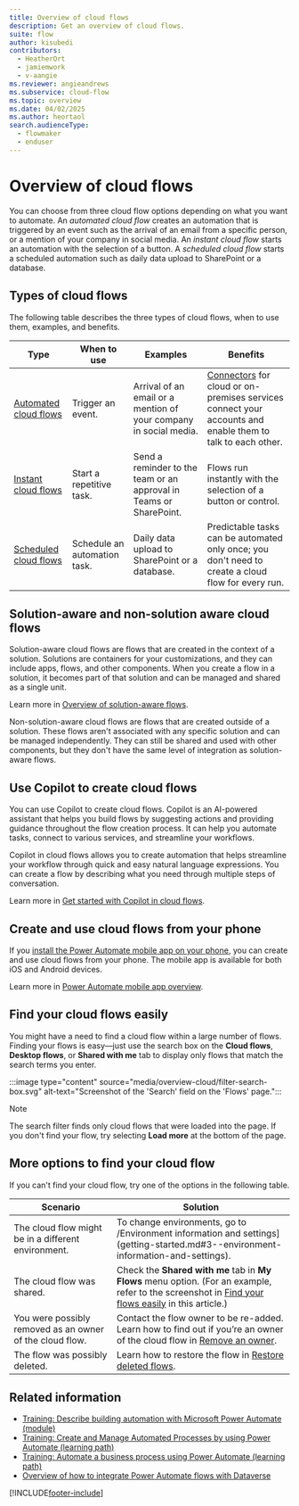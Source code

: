 ```yaml
---
title: Overview of cloud flows
description: Get an overview of cloud flows.
suite: flow
author: kisubedi
contributors:
  - HeatherOrt
  - jamiemwork
  - v-aangie
ms.reviewer: angieandrews
ms.subservice: cloud-flow
ms.topic: overview
ms.date: 04/02/2025
ms.author: heortaol
search.audienceType: 
  - flowmaker
  - enduser
---
```


# Overview of cloud flows

You can choose from three cloud flow options depending on what you want to automate. An *automated cloud flow* creates an automation that is triggered by an event such as the  arrival of an email from a specific person, or a mention of your company in social media. An *instant cloud flow* starts an automation with the selection of a button. A *scheduled cloud flow* starts a scheduled automation such as daily data upload to SharePoint or a database.

## Types of cloud flows

The following table describes the three types of cloud flows, when to use them, examples, and benefits.

| Type   | When to use   | Examples    | Benefits    |
|-------------|---------------|-------------|------------------|
| [Automated cloud flows](get-started-logic-flow.md)    | Trigger an event. | Arrival of an email or a mention of your company in social media.          |  [Connectors](/connectors/) for cloud or on-premises services connect your accounts and enable them to talk to each other. |
| [Instant cloud flows](./mobile/mobile-create-flow.md)       | Start a repetitive task. | Send a reminder to the team or an approval in Teams or SharePoint.    |  Flows run instantly with the selection of a button or control.    |
| [Scheduled cloud flows](run-scheduled-tasks.md)       | Schedule an automation task. | Daily data upload to SharePoint or a database.     | Predictable tasks can be automated only once; you don't need to create a cloud flow for every run.  |

## Solution-aware and non-solution aware cloud flows

Solution-aware cloud flows are flows that are created in the context of a solution. Solutions are containers for your customizations, and they can include apps, flows, and other components. When you create a flow in a solution, it becomes part of that solution and can be managed and shared as a single unit.

Learn more in [Overview of solution-aware flows](overview-solution-flows.md).

Non-solution-aware cloud flows are flows that are created outside of a solution. These flows aren't associated with any specific solution and can be managed independently. They can still be shared and used with other components, but they don't have the same level of integration as solution-aware flows.

## Use Copilot to create cloud flows

You can use Copilot to create cloud flows. Copilot is an AI-powered assistant that helps you build flows by suggesting actions and providing guidance throughout the flow creation process. It can help you automate tasks, connect to various services, and streamline your workflows.

Copilot in cloud flows allows you to create automation that helps streamline your workflow through quick and easy natural language expressions. You can create a flow by describing what you need through multiple steps of conversation.

Learn more in [Get started with Copilot in cloud flows](get-started-with-copilot.md).

## Create and use cloud flows from your phone

If you [install the Power Automate mobile app on your phone](mobile/overview-mobile.md##install-the-power-automate-mobile-app), you can create and use cloud flows from your phone. The mobile app is available for both iOS and Android devices.

Learn more in [Power Automate mobile app overview](mobile/overview-mobile.md).

## Find your cloud flows easily

You might have a need to find a cloud flow within a large number of flows. Finding your flows is easy&mdash;just use the search box on the **Cloud flows**, **Desktop flows**, or **Shared with me** tab to display only flows that match the search terms you enter.

:::image type="content" source="media/overview-cloud/filter-search-box.svg" alt-text="Screenshot of the 'Search' field on the 'Flows' page.":::

> [!NOTE]
> The search filter finds only cloud flows that were loaded into the page. If you don't find your flow, try selecting **Load more** at the bottom of the page.

## More options to find your cloud flow

If you can't find your cloud flow, try one of the options in the following table.

|Scenario  |Solution  |
|---------|---------|
|The cloud flow might be in a different environment.      | To change environments, go to /Environment information and settings](getting-started.md#3--environment-information-and-settings).      |
|The cloud flow was shared.   | Check the **Shared with me** tab in **My Flows** menu option. (For an example, refer to the screenshot in [Find your flows easily](#find-your-flows-easily) in this article.)       |
| You were possibly removed as an owner of the cloud flow.    |  Contact the flow owner to be re-added. Learn how to find out if you’re an owner of the cloud flow in [Remove an owner](create-team-flows.md#remove-an-owner).       |
| The flow was possibly deleted.     | Learn how to restore the flow in [Restore deleted flows](how-tos-restore-deleted-flow.md).        |

## Related information

- [Training: Describe building automation with Microsoft Power Automate (module)](/training/modules/introduction-power-automate/)
- [Training: Create and Manage Automated Processes by using Power Automate (learning path)](/training/paths/create-manage-automated-processes-by-using-power-automate/)
- [Training: Automate a business process using Power Automate (learning path)](/training/paths/automate-process-power-automate/)
- [Overview of how to integrate Power Automate flows with Dataverse](dataverse/overview.md)

[!INCLUDE[footer-include](includes/footer-banner.md)]
